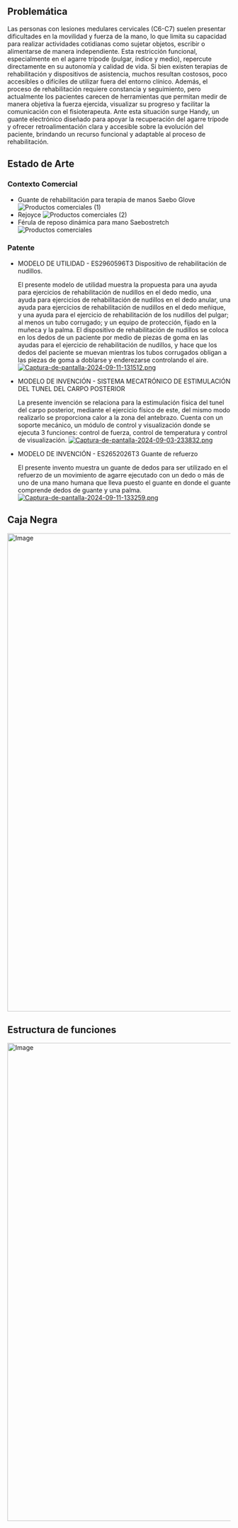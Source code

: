 
## Problemática
Las personas con lesiones medulares cervicales (C6-C7) suelen presentar dificultades en la movilidad y fuerza de la mano, lo que limita su capacidad para realizar actividades cotidianas como sujetar objetos, escribir o alimentarse de manera independiente. Esta restricción funcional, especialmente en el agarre trípode (pulgar, índice y medio), repercute directamente en su autonomía y calidad de vida.
Si bien existen terapias de rehabilitación y dispositivos de asistencia, muchos resultan costosos, poco accesibles o difíciles de utilizar fuera del entorno clínico. Además, el proceso de rehabilitación requiere constancia y seguimiento, pero actualmente los pacientes carecen de herramientas que permitan medir de manera objetiva la fuerza ejercida, visualizar su progreso y facilitar la comunicación con el fisioterapeuta.
Ante esta situación surge Handy, un guante electrónico diseñado para apoyar la recuperación del agarre trípode y ofrecer retroalimentación clara y accesible sobre la evolución del paciente, brindando un recurso funcional y adaptable al proceso de rehabilitación.

## Estado de Arte
### Contexto Comercial
- Guante de rehabilitación para terapia de manos Saebo Glove
![Productos comerciales (1)](https://github.com/user-attachments/assets/e8efa1b8-2814-4b3f-81f3-c0363b5c26a0)
- Rejoyce
![Productos comerciales (2)](https://github.com/user-attachments/assets/a470e5ca-63ef-4c5a-95bf-933e221e64e8)
- Férula de reposo dinámica para mano Saebostretch
![Productos comerciales](https://github.com/user-attachments/assets/13843ca6-f0c5-4be7-9388-2270afd80969)

### Patente
- MODELO DE UTILIDAD - ES2960596T3 Dispositivo de rehabilitación de nudillos.

  El presente modelo de utilidad muestra la propuesta para una ayuda para ejercicios de rehabilitación de nudillos en el dedo medio, una ayuda para ejercicios de     rehabilitación de nudillos en el dedo anular, una ayuda para ejercicios de rehabilitación de nudillos en el dedo meñique, y una ayuda para el ejercicio de          rehabilitación de los nudillos del pulgar; al menos un tubo corrugado; y un equipo de protección, fijado en la muñeca y la palma. El dispositivo de               rehabilitación  de nudillos se coloca en los dedos de un paciente por medio de piezas de goma en las ayudas para el ejercicio de rehabilitación de nudillos, y hace que los dedos del paciente se muevan mientras los tubos corrugados obligan a las piezas de goma a doblarse y enderezarse controlando el aire.
[![Captura-de-pantalla-2024-09-11-131512.png](https://i.postimg.cc/ZRv4v0rg/Captura-de-pantalla-2024-09-11-131512.png)](https://postimg.cc/CB0WWhrH)
- MODELO DE INVENCIÓN - SISTEMA MECATRÓNICO DE ESTIMULACIÓN DEL TUNEL DEL CARPO POSTERIOR

  La presente invención se relaciona para la estimulación física del tunel del carpo posterior, mediante el ejercicio físico de este, del mismo modo realizarlo se   proporciona calor a la zona del antebrazo. Cuenta con un soporte mecánico, un módulo de control y visualización donde se ejecuta 3 funciones: control de fuerza,   control de temperatura y control de visualización.
  [![Captura-de-pantalla-2024-09-03-233832.png](https://i.postimg.cc/7P50L3by/Captura-de-pantalla-2024-09-03-233832.png)](https://postimg.cc/Z0hC7yrf)
- MODELO DE INVENCIÓN - ES2652026T3 Guante de refuerzo

  El presente invento muestra un guante de dedos para ser utilizado en el refuerzo de un movimiento de agarre ejecutado con un dedo o más de uno de una mano humana   que lleva puesto el guante en donde el guante comprende dedos de guante y una palma.
  [![Captura-de-pantalla-2024-09-11-133259.png](https://i.postimg.cc/pL1S5vP5/Captura-de-pantalla-2024-09-11-133259.png)](https://postimg.cc/jDPcBGwR)

  

## Caja Negra
<img width="1920" height="1080" alt="Image" src="https://github.com/user-attachments/assets/a608e7c3-da9b-4cf7-94c4-e7ba90498dbf" />

## Estructura de funciones
<img width="1920" height="1080" alt="Image" src="https://github.com/user-attachments/assets/ed5cf486-54df-4195-aabf-23f50a0cfeaa" />
